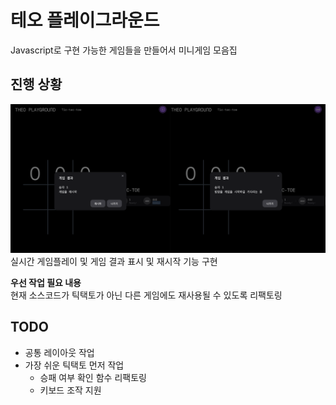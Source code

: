 # 테오 플레이그라운드

Javascript로 구현 가능한 게임들을 만들어서 미니게임 모음집

## 진행 상황

![](./images/screen01.png)
실시간 게임플레이 및 게임 결과 표시 및 재시작 기능 구현

**우선 작업 필요 내용**  
현재 소스코드가 틱택토가 아닌 다른 게임에도 재사용될 수 있도록 리팩토링

## TODO

-   공통 레이아웃 작업
-   가장 쉬운 틱택토 먼저 작업
    -   승패 여부 확인 함수 리팩토링
    -   키보드 조작 지원
